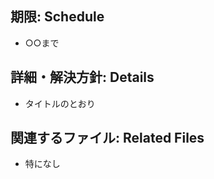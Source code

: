 <!-- /.github/issue_template.md -->
## 期限: Schedule
<!-- 完了したい日時の目安があれば書く -->
- ○○まで

## 詳細・解決方針: Details
<!-- Issueの再現手順や解決方針など補足があれば書く -->
- タイトルのとおり

## 関連するファイル: Related Files
<!-- あれば -->
- 特になし